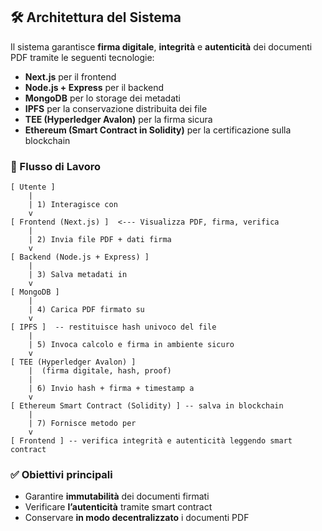 ## 🛠 Architettura del Sistema

Il sistema garantisce **firma digitale**, **integrità** e **autenticità** dei documenti PDF tramite le seguenti tecnologie:

- **Next.js** per il frontend
- **Node.js + Express** per il backend
- **MongoDB** per lo storage dei metadati
- **IPFS** per la conservazione distribuita dei file
- **TEE (Hyperledger Avalon)** per la firma sicura
- **Ethereum (Smart Contract in Solidity)** per la certificazione sulla blockchain

### 🔁 Flusso di Lavoro

```text
[ Utente ]
    |
    | 1) Interagisce con
    v
[ Frontend (Next.js) ]  <--- Visualizza PDF, firma, verifica
    |
    | 2) Invia file PDF + dati firma
    v
[ Backend (Node.js + Express) ]
    |
    | 3) Salva metadati in
    v
[ MongoDB ]
    |
    | 4) Carica PDF firmato su
    v
[ IPFS ]  -- restituisce hash univoco del file
    |
    | 5) Invoca calcolo e firma in ambiente sicuro
    v
[ TEE (Hyperledger Avalon) ]
    |  (firma digitale, hash, proof)
    |
    | 6) Invio hash + firma + timestamp a
    v
[ Ethereum Smart Contract (Solidity) ] -- salva in blockchain
    |
    | 7) Fornisce metodo per
    v
[ Frontend ] -- verifica integrità e autenticità leggendo smart contract
```

### ✅ Obiettivi principali

- Garantire **immutabilità** dei documenti firmati
- Verificare **l’autenticità** tramite smart contract
- Conservare **in modo decentralizzato** i documenti PDF

